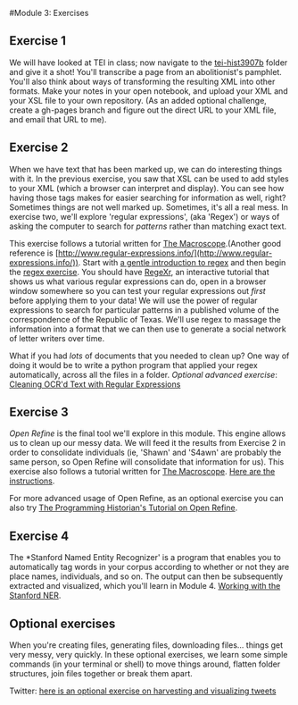 
#Module 3: Exercises

## Exercise 1

We will have looked at TEI in class; now navigate to the [tei-hist3907b](/tei-hist3907) folder and give it a shot! You'll transcribe a page from an abolitionist's pamphlet. You'll also think about ways of transforming the resulting XML into other formats. Make your notes in your open notebook, and upload your XML and your XSL file to your own repository. (As an added optional challenge, create a gh-pages branch and figure out the direct URL to your XML file, and email that URL to me).

## Exercise 2

When we have text that has been marked up, we can do interesting things with it. In the previous exercise, you saw that XSL can be used to add styles to your XML (which a browser can interpret and display). You can see how having those tags makes for easier searching for information as well, right? Sometimes things are not well marked up. Sometimes, it's all a real mess. In exercise two, we'll explore 'regular expressions', (aka 'Regex') or ways of asking the computer to search for *patterns* rather than matching exact text. 

This exercise follows a tutorial written for [The Macroscope](http://themacroscope.org).(Another good reference is [http://www.regular-expressions.info/](http://www.regular-expressions.info/)). Start with [a gentle introduction to regex](regex.md) and then begin the [regex exercise](regexex.md). You should have [RegeXr](http://www.regexr.com/), an interactive tutorial that shows us what various regular expressions can do, open in a browser window somewhere so you can test your regular expressions out _first_ before applying them to your data!  We will use the power of regular expressions to search for particular patterns in a published volume of the correspondence of the Republic of Texas. We'll use regex to massage the information into a format that we can then use to generate a social network of letter writers over time.

What if you had *lots* of documents that you needed to clean up? One way of doing it would be to write a python program that applied your regex automatically, across all the files in a folder. *Optional advanced exercise*: [Cleaning OCR'd Text with Regular Expressions](http://programminghistorian.org/lessons/cleaning-ocrd-text-with-regular-expressions)

## Exercise 3

*Open Refine* is the final tool we'll explore in this module. This engine allows us to clean up our messy data. We will feed it the results from Exercise 2 in order to consolidate individuals (ie, 'Shawn' and 'S4awn' are probably the same person, so Open Refine will consolidate that information for us). This exercise also follows a tutorial written for [The Macroscope](http://themacroscope.org). [Here are the instructions](open-refine.md).

For more advanced usage of Open Refine, as an optional exercise you can also try [The Programming Historian's Tutorial on Open Refine](http://programminghistorian.org/lessons/cleaning-data-with-openrefine). 


## Exercise 4

The *Stanford Named Entity Recognizer' is a program that enables you to automatically tag words in your corpus according to whether or not they are place names, individuals, and so on. The output can then be subsequently extracted and visualized, which you'll learn in Module 4. [Working with the Stanford NER](ner.md).
## Optional exercises

When you're creating files, generating files, downloading files... things get very messy, very quickly. In these optional exercises, we learn some simple commands (in your terminal or shell) to move things around, flatten folder structures, join files together or break them apart.

Twitter: [here is an optional exercise on harvesting and visualizing tweets](twarc.md)
